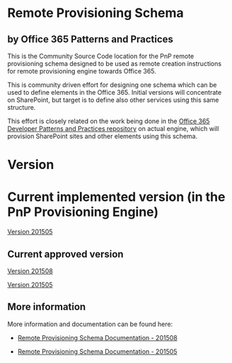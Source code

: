 # Remote Provisioning Schema
## by Office 365 Patterns and Practices
This is the Community Source Code location for the PnP remote provisioning schema designed to be used as remote 
creation instructions for remote provisioning engine towards Office 365. 

This is community driven effort for designing one schema which can be used to define elements in the Office 365. 
Initial versions will concentrate on SharePoint, but target is to define also other services using this same structure. 

This effort is closely related on the work being done in the 
[Office 365 Developer Patterns and Practices repository](https://github.com/OfficeDev/PnP) on actual engine, 
which will provision SharePoint sites and other elements using this schema. 

# Version

# Current implemented version (in the PnP Provisioning Engine) 

[Version 201505](OfficeDevPnP.ProvisioningSchema/ProvisioningSchema-2015-05.xsd)

## Current approved version

[Version 201508](OfficeDevPnP.ProvisioningSchema/ProvisioningSchema-2015-08.xsd)

[Version 201505](OfficeDevPnP.ProvisioningSchema/ProvisioningSchema-2015-05.xsd)

## More information
More information and documentation can be found here:

* [Remote Provisioning Schema Documentation - 201508](ProvisioningSchema-2015-08.md)

* [Remote Provisioning Schema Documentation - 201505](ProvisioningSchema-2015-05.md)



